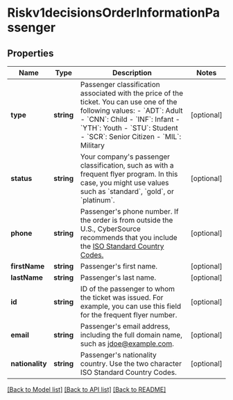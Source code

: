 # Riskv1decisionsOrderInformationPassenger

## Properties
Name | Type | Description | Notes
------------ | ------------- | ------------- | -------------
**type** | **string** | Passenger classification associated with the price of the ticket. You can use one of the following values: - &#x60;ADT&#x60;: Adult - &#x60;CNN&#x60;: Child - &#x60;INF&#x60;: Infant - &#x60;YTH&#x60;: Youth - &#x60;STU&#x60;: Student - &#x60;SCR&#x60;: Senior Citizen - &#x60;MIL&#x60;: Military | [optional] 
**status** | **string** | Your company&#39;s passenger classification, such as with a frequent flyer program. In this case, you might use values such as &#x60;standard&#x60;, &#x60;gold&#x60;, or &#x60;platinum&#x60;. | [optional] 
**phone** | **string** | Passenger&#39;s phone number. If the order is from outside the U.S., CyberSource recommends that you include the [ISO Standard Country Codes.](http://apps.cybersource.com/library/documentation/sbc/quickref/countries_alpha_list.pdf) | [optional] 
**firstName** | **string** | Passenger&#39;s first name. | [optional] 
**lastName** | **string** | Passenger&#39;s last name. | [optional] 
**id** | **string** | ID of the passenger to whom the ticket was issued. For example, you can use this field for the frequent flyer number. | [optional] 
**email** | **string** | Passenger&#39;s email address, including the full domain name, such as jdoe@example.com. | [optional] 
**nationality** | **string** | Passenger&#39;s nationality country. Use the two character ISO Standard Country Codes. | [optional] 

[[Back to Model list]](../README.md#documentation-for-models) [[Back to API list]](../README.md#documentation-for-api-endpoints) [[Back to README]](../README.md)


